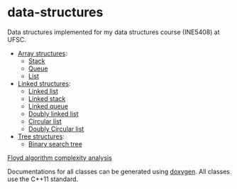 # data-structures
Data structures implemented for my data structures course (INE5408) at UFSC.

* [Array structures](array-structures):
	* [Stack](array-structures/array_stack.h)
	* [Queue](array-structures/array_queue.h)
	* [List](array-structures/array_list.h)
* [Linked structures](linked-structures):
	* [Linked list](linked-structures/linked_list.h)
	* [Linked stack](linked-structures/linked_stack.h)
	* [Linked queue](linked-structures/linked_queue.h)
	* [Doubly linked list](linked-structures/doubly_linked_list.h)
	* [Circular list](linked-structures/circular_list.h)
	* [Doubly Circular list](linked-structures/doubly_circular_list.h)
* [Tree structures](tree-structures):
	* [Binary search tree](tree-structures/binary_tree.h)

[Floyd algorithm complexity analysis](floyd.tex)

Documentations for all classes can be generated using
[doxygen](http://www.stack.nl/~dimitri/doxygen/). All classes use the C++11
standard.
